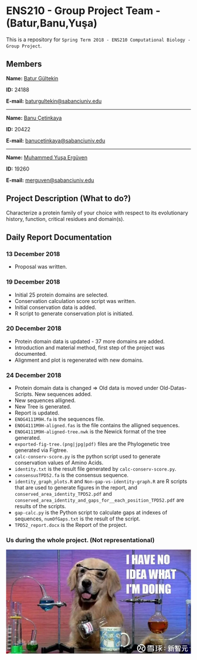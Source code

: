 # ENS210 - Group Project Team - (Batur,Banu,Yuşa)

This is a repository for `Spring Term 2018 - ENS210 Computational Biology - Group Project`. 

## Members

**Name:** [Batur Gültekin](https://www.linkedin.com/in/baturgultekin/)

**ID:** 24188

**E-mail:** baturgultekin@sabanciuniv.edu
__________

**Name:** [Banu Çetinkaya](20422)

**ID:** 20422

**E-mail:** banucetinkaya@sabanciuniv.edu
__________

**Name:** [Muhammed Yuşa Ergüven](19260)

**ID:** 19260

**E-mail:** merguven@sabanciuniv.edu


## Project Description (What to do?)

Characterize a protein family of your choice with respect to its evolutionary history, function, critical residues and domain(s).


## Daily Report Documentation

### 13 December 2018

- Proposal was written.

### 19 December 2018

- Initial 25 protein domains are selected.
- Conservation calculation score script was written.
- Initial conservation data is added.
- R script to generate conservation plot is initiated.

### 20 December 2018

- Protein domain data is updated - 37 more domains are added.
- Introduction and material method, first step of the project was documented.
- Alignment and plot is regenerated with new domains.

### 24 December 2018

- Protein domain data is changed => Old data is moved under Old-Datas-Scripts. New sequences added.
- New sequences alligned.
- New Tree is generated.
- Report is updated.
- `ENOG4111M9H.fa` is the sequences file.
- `ENOG4111M9H-aligned.fas` is the file contains the alligned sequences.
- `ENOG4111M9H-aligned-tree.nwk` is the Newick format of the tree generated.
- `exported-fig-tree.(png|jpg|pdf)` files are the Phylogenetic tree generated via Figtree.
- `calc-conserv-score.py` is the python script used to generate conservation values of Amino Acids.
- `identity.txt` is the result file generated by `calc-conserv-score.py`.
- `consensusTPD52.fa` is the consensus sequence.
- `identity_graph_plots.R` and `Non-gap-vs-identity-graph.R` are R scripts that are used to generate figures in the report, and `conserved_area_identity_TPD52.pdf` and `conserved_area_identity_and_gaps_for__each_position_TPD52.pdf` are results of the scripts.
- `gap-calc.py` is the Python script to calculate gaps at indexes of sequences, `numOfGaps.txt` is the result of the script.
- `TPD52_report.docx` is the Report of the project.



### Us during the whole project. (Not representational)

![](DOG.jpg)